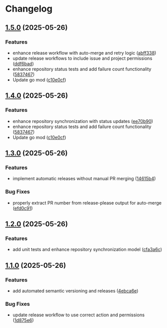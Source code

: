 # Changelog

## [1.5.0](https://github.com/jdmcgrath/orgsync/compare/v1.4.0...v1.5.0) (2025-05-26)


### Features

* enhance release workflow with auto-merge and retry logic ([abff338](https://github.com/jdmcgrath/orgsync/commit/abff338162a9c62de4e19e7a3f11df843acd5d18))
* update release workflows to include issue and project permissions ([ddf6bad](https://github.com/jdmcgrath/orgsync/commit/ddf6bad29b73f392a35f6a549b0c6c952464610c))
* enhance repository status tests and add failure count functionality ([5837467](https://github.com/jdmcgrath/orgsync/commit/5837467fb480f2741834768a3580dd126fb5cddd))
* Update go mod ([c10e0cf](https://github.com/jdmcgrath/orgsync/commit/c10e0cf9d864675875ad43f9442f0b6c28a2d93b))

## [1.4.0](https://github.com/jdmcgrath/orgsync/compare/v1.3.0...v1.4.0) (2025-05-26)


### Features

* enhance repository synchronization with status updates ([ee70b90](https://github.com/jdmcgrath/orgsync/commit/ee70b90fb9414bee44f687be7f310ecb6ef88f5d))
* enhance repository status tests and add failure count functionality ([5837467](https://github.com/jdmcgrath/orgsync/commit/5837467fb480f2741834768a3580dd126fb5cddd))
* Update go mod ([c10e0cf](https://github.com/jdmcgrath/orgsync/commit/c10e0cf9d864675875ad43f9442f0b6c28a2d93b))

## [1.3.0](https://github.com/jdmcgrath/orgsync/compare/v1.2.0...v1.3.0) (2025-05-26)


### Features

* implement automatic releases without manual PR merging ([14615b4](https://github.com/jdmcgrath/orgsync/commit/14615b4e9ddc84c9d1e323b131b9fa723aa24593))


### Bug Fixes

* properly extract PR number from release-please output for auto-merge ([efd0c91](https://github.com/jdmcgrath/orgsync/commit/efd0c9156ee86a955c89786ab6b095cf3aa3b709))

## [1.2.0](https://github.com/jdmcgrath/orgsync/compare/v1.1.0...v1.2.0) (2025-05-26)


### Features

* add unit tests and enhance repository synchronization model ([cfa3a6c](https://github.com/jdmcgrath/orgsync/commit/cfa3a6c5b4d3a35cc9ae01119d06a8336581a2c4))

## [1.1.0](https://github.com/jdmcgrath/orgsync/compare/v1.0.0...v1.1.0) (2025-05-26)


### Features

* add automated semantic versioning and releases ([4ebca6e](https://github.com/jdmcgrath/orgsync/commit/4ebca6e884a54819457b7efab3e00ca682cfcd0b))


### Bug Fixes

* update release workflow to use correct action and permissions ([1d875e6](https://github.com/jdmcgrath/orgsync/commit/1d875e62e4da54d597ff0d7e701f175e426aea8e))
